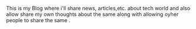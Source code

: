 This is my Blog where i'll share news, articles,etc. about tech world and also allow share my own thoughts about the same along with allowing oyher people to share the same . 
